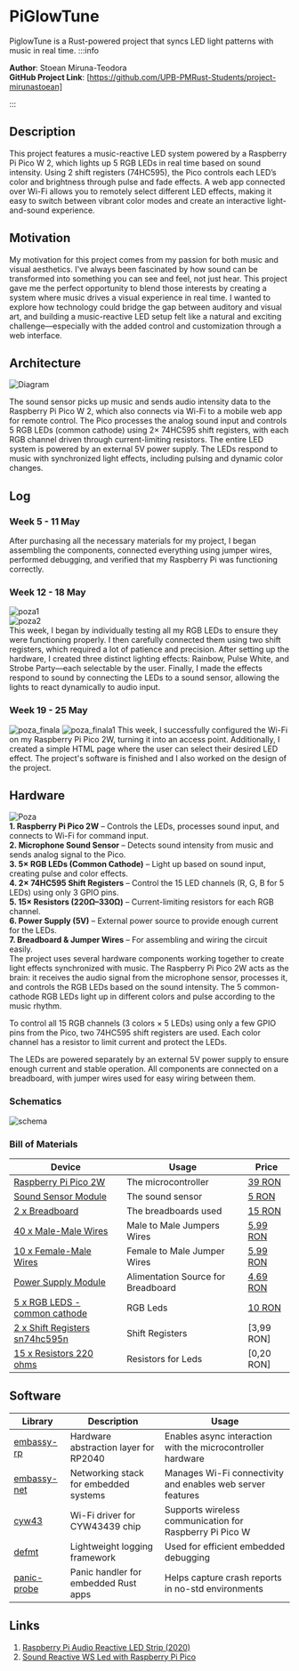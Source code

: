 # PiGlowTune
PiglowTune is a Rust-powered project that syncs LED light patterns with music in real time.
:::info 

**Author**: Stoean Miruna-Teodora \
**GitHub Project Link**: [https://github.com/UPB-PMRust-Students/project-mirunastoean]

:::

## Description

This project features a music-reactive LED system powered by a Raspberry Pi Pico W 2, which lights up 5 RGB LEDs in real time based on sound intensity. Using 2 shift registers (74HC595), the Pico controls each LED’s color and brightness through pulse and fade effects. A web app connected over Wi-Fi allows you to remotely select different LED effects, making it easy to switch between vibrant color modes and create an interactive light-and-sound experience.


## Motivation

My motivation for this project comes from my passion for both music and visual aesthetics. I've always been fascinated by how sound can be transformed into something you can see and feel, not just hear. This project gave me the perfect opportunity to blend those interests by creating a system where music drives a visual experience in real time. I wanted to explore how technology could bridge the gap between auditory and visual art, and building a music-reactive LED setup felt like a natural and exciting challenge—especially with the added control and customization through a web interface.

## Architecture 

![Diagram](diagram.webp)

The sound sensor picks up music and sends audio intensity data to the Raspberry Pi Pico W 2, which also connects via Wi-Fi to a mobile web app for remote control. The Pico processes the analog sound input and controls 5 RGB LEDs (common cathode) using 2× 74HC595 shift registers, with each RGB channel driven through current-limiting resistors. The entire LED system is powered by an external 5V power supply. The LEDs respond to music with synchronized light effects, including pulsing and dynamic color changes.
## Log



### Week 5 - 11 May
After purchasing all the necessary materials for my project, I began assembling the components, connected everything using jumper wires, performed debugging, and verified that my Raspberry Pi was functioning correctly.
### Week 12 - 18 May
![poza1](poza1_hardware.webp)\
![poza2](./poza2_hardware.webp)\
This week, I began by individually testing all my RGB LEDs to ensure they were functioning properly. I then carefully connected them using two shift registers, which required a lot of patience and precision. After setting up the hardware, I created three distinct lighting effects: Rainbow, Pulse White, and Strobe Party—each selectable by the user. Finally, I made the effects respond to sound by connecting the LEDs to a sound sensor, allowing the lights to react dynamically to audio input.
### Week 19 - 25 May
![poza_finala](poza_finala_2(1).webp)
![poza_finala1](poza_finala_1(1).webp)
This week, I successfully configured the Wi-Fi on my Raspberry Pi Pico 2W, turning it into an access point. Additionally, I created a simple HTML page where the user can select their desired LED effect. The project's software is finished and I also worked on the design of the project.

## Hardware

![Poza](poza_proiect.webp)\
**1. Raspberry Pi Pico 2W** – Controls the LEDs, processes sound input, and connects to Wi-Fi for command input.\
**2. Microphone Sound Sensor** – Detects sound intensity from music and sends analog signal to the Pico.\
**3. 5× RGB LEDs (Common Cathode)** – Light up based on sound input, creating pulse and color effects.\
**4. 2× 74HC595 Shift Registers** – Control the 15 LED channels (R, G, B for 5 LEDs) using only 3 GPIO pins.\
**5. 15× Resistors (220Ω–330Ω)** – Current-limiting resistors for each RGB channel.\
**6. Power Supply (5V)** – External power source to provide enough current for the LEDs.\
**7. Breadboard & Jumper Wires** – For assembling and wiring the circuit easily.\
The project uses several hardware components working together to create light effects synchronized with music. The Raspberry Pi Pico 2W acts as the brain: it receives the audio signal from the microphone sensor, processes it, and controls the RGB LEDs based on the sound intensity. The 5 common-cathode RGB LEDs light up in different colors and pulse according to the music rhythm.

To control all 15 RGB channels (3 colors × 5 LEDs) using only a few GPIO pins from the Pico, two 74HC595 shift registers are used. Each color channel has a resistor to limit current and protect the LEDs.

The LEDs are powered separately by an external 5V power supply to ensure enough current and stable operation. All components are connected on a breadboard, with jumper wires used for easy wiring between them.

### Schematics

![schema](./kicad_resized.svg)

### Bill of Materials

<!-- Fill out this table with all the hardware components that you might need.

The format is 
```
| [Device](link://to/device) | This is used ... | [price](link://to/store) |

```

-->

| Device | Usage | Price |
|--------|--------|-------|
| [Raspberry Pi Pico 2W](https://www.raspberrypi.com/documentation/microcontrollers/raspberry-pi-pico.html) | The microcontroller | [39 RON](https://www.optimusdigital.ro/en/raspberry-pi-boards/13327-raspberry-pi-pico-2-w.html?gad_source=1&gbraid=0AAAAADv-p3DfPn0jghDBkW5rmkni4ZwoA&gclid=Cj0KCQjwlMfABhCWARIsADGXdy_lnzlbb9XJk7UTW9TkCTAm8ZO8qfzlB-ip4f0Q1Y9SH4H72JOmpJIaAg6iEALw_wcB) |
| [ Sound Sensor Module](https://docs.sunfounder.com/projects/vincent-kit/en/latest/components/component_sound_module.html) | The sound sensor | [5 RON](https://www.optimusdigital.ro/en/others/12325-sound-sensor-module-no-cable.html?gad_source=1&gbraid=0AAAAADv-p3DfPn0jghDBkW5rmkni4ZwoA&gclid=Cj0KCQjwlMfABhCWARIsADGXdy-HKSPwoqj3SIXiT-xBpWjE4KsrZDu62aPRudyepcXEmM5GoV-WlKkaAmLYEALw_wcB)|
| [ 2 x Breadboard ](https://os.mbed.com/handbook/Breadboard) | The breadboards used | [15 RON](https://www.optimusdigital.ro/en/breadboards/8-breadboard-hq-830-points.html?gad_source=1&gbraid=0AAAAADv-p3Bg2RZlhy48fcp-_r0lc4u3t&gclid=Cj0KCQjwlMfABhCWARIsADGXdy_ZvCM78LZHRQIGdsT20NooKmcugTGzs2lQRYEnMjOO0kPVxvZpem4aAmZNEALw_wcB) |
| [ 40 x Male-Male Wires](https://docs.sunfounder.com/projects/sf-components/en/latest/component_wires.html) | Male to Male Jumpers Wires| [5,99 RON](https://www.optimusdigital.ro/ro/fire-fire-mufate/886-set-fire-tata-tata-40p-15-cm.html?search_query=fire+tata+tata&results=73)|
| [10 x Female-Male Wires](https://docs.sunfounder.com/projects/sf-components/en/latest/component_wires.html) | Female to Male Jumper Wires | [5,99 RON](https://www.optimusdigital.ro/en/wires-with-connectors/653-10-cm-40p-male-to-female-wire.html?gad_source=1&gbraid=0AAAAADv-p3B_VkQFxiPfaNoAEcFAPICVQ&gclid=Cj0KCQjw_dbABhC5ARIsAAh2Z-TVakS-GcyoE-yBG96jgOewY1Ps9Q-EOhbhifYEJ2SK_i-J9Z-BW1kaAh3GEALw_wcB)|
| [Power Supply Module](https://docs.sunfounder.com/projects/kepler-kit/en/latest/component/component_power_module.html)| Alimentation Source for Breadboard|[4,69 RON](https://www.optimusdigital.ro/ro/electronica-de-putere-stabilizatoare-liniare/61-sursa-de-alimentare-pentru-breadboard.html?gad_source=1&gbraid=0AAAAADv-p3B_VkQFxiPfaNoAEcFAPICVQ&gclid=Cj0KCQjw_dbABhC5ARIsAAh2Z-TMS5d9pNDhk9tBLnjs0ttXkzHn5xV4ZCWnihaWuqgMuibOegNXTZAaAlwzEALw_wcB)|
| [ 5 x RGB LEDS - common cathode ](https://docs.sunfounder.com/projects/sf-components/en/latest/component_rgb_led.html)| RGB Leds|[10 RON](https://ardushop.ro/ro/display-uri-si-led-uri/958-led-rgb-tricolor-cu-catod-comun-5mm-6427854012944.html?gad_source=1&gad_campaignid=22058879462&gbraid=0AAAAADlKU-41-2czyYDWcrCVAuZSa0kRI&gclid=CjwKCAjw24vBBhABEiwANFG7y8ltd5iA-k0_BmYtOtXt_0ODS_V8emFuJzP-SkxBvEEjkGQbNOdHFBoCia8QAvD_BwE)|
| [2 x Shift Registers sn74hc595n](https://www.ti.com/lit/ds/symlink/sn74hc595.pdf)| Shift Registers |[3,99 RON]|(https://www.optimusdigital.ro/en/others/2448-registru-de-deplasare-74hc595-dip-16.html?srsltid=AfmBOopvOxLjvj3ABPM4012zM-5k2W55KAx3s47IDq2ji_H--yB9nS_7)|
| [15 x Resistors 220 ohms](https://www.anypcba.com/blogs/electronic-component-knowledge/decoding-the-220-ohm-resistor-applications-color-codes-and-practical-guide.html)| Resistors for Leds |[0,20 RON]|(https://www.optimusdigital.ro/en/resistors/1097-025w-220-resistor.html?gad_source=1&gad_campaignid=19615979487&gbraid=0AAAAADv-p3BwDHjuGRdU2n8sxhv2sTEI7&gclid=CjwKCAjw24vBBhABEiwANFG7y3Oyo4j9zWwgc0UgB0QlPGJuU_ZXPCTKlXxIArl-HLIU7fOqC8XQzRoC1t8QAvD_BwE)|



## Software

| Library | Description | Usage |
|--------|-------------|-------|
| [embassy-rp](https://docs.embassy.dev/embassy-rp/git/rp2040/index.html) | Hardware abstraction layer for RP2040 | Enables async interaction with the microcontroller hardware |
| [embassy-net](https://github.com/embassy-rs/embassy) | Networking stack for embedded systems | Manages Wi-Fi connectivity and enables web server features |
| [cyw43](https://github.com/embassy-rs/embassy) | Wi-Fi driver for CYW43439 chip | Supports wireless communication for Raspberry Pi Pico W |
| [defmt](https://docs.rust-embedded.org/defmt/defmt/) | Lightweight logging framework | Used for efficient embedded debugging |
| [panic-probe](https://docs.rs/panic-probe/0.3.0/panic_probe/) | Panic handler for embedded Rust apps | Helps capture crash reports in no-std environments |

## Links

<!-- Add a few links that inspired you and that you think you will use for your project -->

1. [Raspberry Pi Audio Reactive LED Strip (2020)](https://www.youtube.com/watch?v=7YLF-N0596I)
2. [Sound Reactive WS Led with Raspberry Pi Pico](https://www.youtube.com/watch?v=PaSVcxk2iVk&t=3s)

